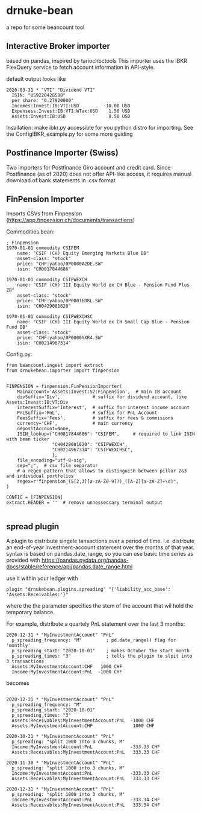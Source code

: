# drnuke-bean
a repo for some beancount tool 

## Interactive Broker importer 
based on pandas, inspired by tariochbctools
This importer uses the IBKR FlexQuery service to fetch account information in API-style.

default output looks like
```
2020-03-31 * "VTI" "Dividend VTI"  
  ISIN: "US9220428588"  
  per share: "0.27920000"  
  Incomes:Invest:IB:VTI:USD         -10.00 USD  
  Expensess:Invest:IB:VTI:WTax:USD    1.50 USD  
  Assets:Invest:IB:USD                8.50 USD  
```
Insallation: make ibkr.py accessible for you python distro for importing. See the ConfigIBKR_example.py for some more guiding

## Postfinance Importer (Swiss)
Two importers for Postfinance Giro account and credit card. Since Postfinance (as of 2020) does not offer API-like access, it requires manual download of bank statements in .csv format

## FinPension Importer
Imports CSVs from Finpension (https://app.finpension.ch/documents/transactions)

Commodities.bean:
```
; Finpension
1970-01-01 commodity CSIFEM
	name: "CSIF (CH) Equity Emerging Markets Blue DB"
	asset-class: "stock"
	price: "CHF:yahoo/0P0000A2DE.SW"
	isin: "CH0017844686"
	
1970-01-01 commodity CSIFWEXCH
	name: "CSIF (CH) III Equity World ex CH Blue - Pension Fund Plus ZB"
	asset-class: "stock"
	price: "CHF:yahoo/0P0001EDRL.SW"
	isin: "CH0429081620"

1970-01-01 commodity CSIFWEXCHSC
	name: "CSIF (CH) III Equity World ex CH Small Cap Blue - Pension Fund DB"
	asset-class: "stock"
	price: "CHF:yahoo/0P0000YXR4.SW"
	isin: "CH0214967314" 
```

Config.py:
```
from beancount.ingest import extract
from drnukebean.importer import finpension


FINPENSION = finpension.FinPensionImporter(
    Mainaccount='Assets:Invest:S2:Finpension',  # main IB account
    divSuffix='Div',            # suffix for dividend account, like Assets:Invest:IB:VT:Div
    interestSuffix='Interest',  # suffix for interest income account
    PnLSuffix='PnL',            # suffix for PnL Account
    FeesSuffix='Fees',          # suffix for fees & commisions
    currency='CHF',             # main currency
    depositAccount=None,
    ISIN_lookup={"CH0017844686": "CSIFEM",     # required to link ISIN with bean ticker
                 "CH0429081620": "CSIFWEXCH",
                 "CH0214967314": "CSIFWEXCHSC",
                 },
    file_encoding="utf-8-sig",
    sep=";",  # csv file separator
    # a regex pattern that allows to distinguish between pillar 2&3 and individual portfolios
    regex=r"finpension_(S[2,3][a-zA-Z0-9]?)_([A-Z][a-zA-Z]+\d)",
)

CONFIG = [FINPENSION]
extract.HEADER = ''  # remove unnesseccary terminal output


```




## spread plugin
A plugin to distribute singele tansactions over a period of time.
I.e. distrbute an end-of-year Investment-account statement over the months of that year.
syntax is based on pandas.date_range, so you can use basic time series as provided with https://pandas.pydata.org/pandas-docs/stable/reference/api/pandas.date_range.html

use it within your ledger with
```
plugin "drnukebean.plugins.spreading" "{'liability_acc_base': 'Assets:Receivables:'}"
```
where the the parameter specifies the stem of the account that wil hold the temporary balance.

For example, distribute a quartely PnL statement over the last 3 months: 
```
2020-12-31 * "MyInvestmentAccount" "PnL"
  p_spreading_frequency: "M"         ; pd.date_range() flag for 'monthly'
  p_spreading_start: "2020-10-01"    ; makes October the start month
  p_spreading_times: "3"             ; tells the plugin to slpit into 3 transactions
  Assets:MyInvestmentAccount:CHF   1000 CHF
  Income:MyInvestmentAccount:PnL  -1000 CHF
```
becomes 
```

2020-12-31 * "MyInvestmentAccount" "PnL"
  p_spreading_frequency: "M"
  p_spreading_start: "2020-10-01"
  p_spreading_times: "3"
  Assets:Receivables:MyInvestmentAccount:PnL  -1000 CHF
  Assets:MyInvestmentAccount:CHF               1000 CHF

2020-10-31 * "MyInvestmentAccount" "PnL"
  p_spreading: "split 1000 into 3 chunks, M"
  Income:MyInvestmentAccount:PnL              -333.33 CHF
  Assets:Receivables:MyInvestmentAccount:PnL   333.33 CHF

2020-11-30 * "MyInvestmentAccount" "PnL"
  p_spreading: "split 1000 into 3 chunks, M"
  Income:MyInvestmentAccount:PnL              -333.33 CHF
  Assets:Receivables:MyInvestmentAccount:PnL   333.33 CHF

2020-12-31 * "MyInvestmentAccount" "PnL"
  p_spreading: "split 1000 into 3 chunks, M"
  Income:MyInvestmentAccount:PnL              -333.34 CHF
  Assets:Receivables:MyInvestmentAccount:PnL   333.34 CHF
```
